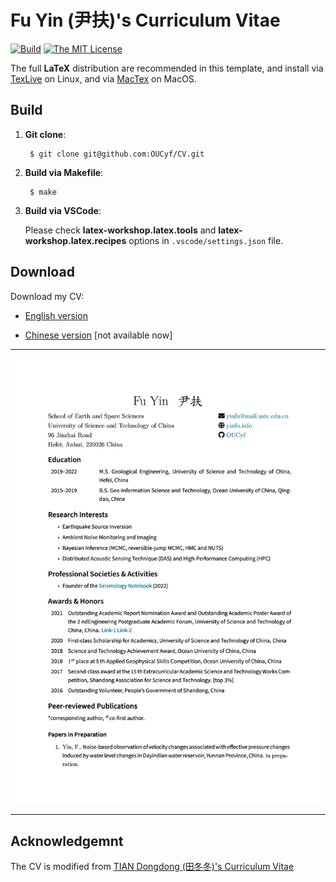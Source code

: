 # Fu Yin (尹扶)'s Curriculum Vitae

[![Build](https://github.com/OUCyf/CV/actions/workflows/build.yml/badge.svg)](https://github.com/OUCyf/CV/actions/workflows/build.yml)
[![The MIT License](https://img.shields.io/github/license/OUCyf/CV)](https://opensource.org/licenses/MIT)



The full **LaTeX** distribution are recommended in this template, and install via [TexLive](https://github.com/scottkosty/install-tl-ubuntu) on Linux, and via [MacTex](https://www.tug.org/mactex/) on MacOS.


## Build


1. **Git clone**:

		$ git clone git@github.com:OUCyf/CV.git


3. **Build via Makefile**:

		$ make


4. **Build via VSCode**:

   Please check **latex-workshop.latex.tools** and **latex-workshop.latex.recipes** options in `.vscode/settings.json` file.


## Download

Download my CV:

- [English version](https://github.com/OUCyf/CV/raw/gh-pages/cv_en.pdf)

- [Chinese version]() [not available now]

---

![img](https://github.com/OUCyf/CV/raw/gh-pages/cv_en.gif)

<!-- <center class="half">
  <img src="./cv_en.gif" width="800"> 
</center> -->

---


## Acknowledgemnt

The CV is modified from [TIAN Dongdong (田冬冬)'s Curriculum Vitae](https://github.com/seisman/cv)
